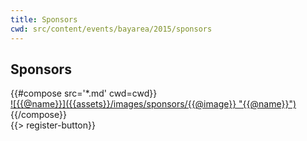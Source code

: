 ```yaml
---
title: Sponsors
cwd: src/content/events/bayarea/2015/sponsors
---
```

## <i class="icon fa-heart"></i> <b>Sponsors</b>

<div class="row">
{{#compose src='*.md' cwd=cwd}}
  <div class="4u">
  <a href="{{@url}}" class="sponsor-image">
    ![{{@name}}]({{assets}}/images/sponsors/{{@image}} "{{@name}}")
  </a>
  </div>
{{/compose}}
</div>
{{> register-button}}
